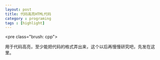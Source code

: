 ```yaml
---
layout: post
title: 代码高亮HTML代码
category : programing
tags : [highlight]
---
```


&lt;pre class="brush: cpp"&gt;

用于代码高亮，至少能把代码的格式弄出来，这个以后再慢慢研究吧，先发在这里。
